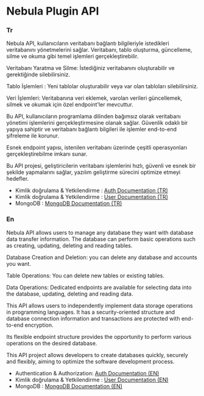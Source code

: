 # Nebula Plugin API

### Tr
Nebula API, kullanıcıların veritabanı bağlantı bilgileriyle istedikleri veritabanını yönetmelerini sağlar. Veritabanı, tablo oluşturma, güncelleme, silme ve okuma gibi temel işlemleri gerçekleştirebilir.

Veritabanı Yaratma ve Silme: İstediğiniz veritabanını oluşturabilir ve gerektiğinde silebilirsiniz.

Tablo İşlemleri : Yeni tablolar oluşturabilir veya var olan tabloları silebilirsiniz.

Veri İşlemleri: Veritabanına veri eklemek, varolan verileri güncellemek, silmek ve okumak için özel endpoint'ler mevcuttur.

Bu API, kullanıcıların programlama dilinden bağımsız olarak veritabanı yönetimi işlemlerini gerçekleştirmesine olanak sağlar. Güvenlik odaklı bir yapıya sahiptir ve veritabanı bağlantı bilgileri ile işlemler end-to-end şifreleme ile korunur.

Esnek endpoint yapısı, istenilen veritabanı üzerinde çeşitli operasyonları gerçekleştirebilme imkanı sunar.

Bu API projesi, geliştiricilerin veritabanı işlemlerini hızlı, güvenli ve esnek bir şekilde yapmalarını sağlar, yazılım geliştirme sürecini optimize etmeyi hedefler.

- Kimlik doğrulama & Yetkilendirme : [Auth Documentation (TR)](Tr/auth_documentation.md)
- Kimlik doğrulama & Yetkilendirme : [User Documentation (TR)](Tr/user_documentation.md)
- MongoDB : [MongoDB Documentation (TR)](Tr/mongo_documentation.md)

### En

Nebula API allows users to manage any database they want with database data transfer information. The database can perform basic operations such as creating, updating, deleting and reading tables.

Database Creation and Deletion: you can delete any database and accounts you want.

Table Operations: You can delete new tables or existing tables.

Data Operations: Dedicated endpoints are available for selecting data into the database, updating, deleting and reading data.

This API allows users to independently implement data storage operations in programming languages. It has a security-oriented structure and database connection information and transactions are protected with end-to-end encryption.

Its flexible endpoint structure provides the opportunity to perform various operations on the desired database.

This API project allows developers to create databases quickly, securely and flexibly, aiming to optimize the software development process.

- Authentication & Authorization: [Auth Documentation (EN)](En/auth_documentation.md)
- Kimlik doğrulama & Yetkilendirme : [User Documentation (EN)](En/user_documentation.md)
- MongoDB : [MongoDB Documentation (EN)](En/mongo_documentation.md)


